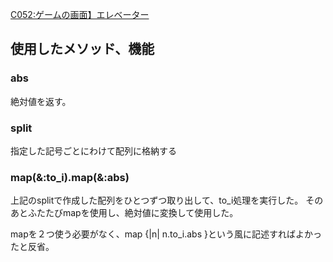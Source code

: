 [C052:ゲームの画面】エレベーター](https://paiza.jp/challenges/share/nMh3HogIhmtNns1fU6I3B6j3zjepnEw3x5rU42gJ94Y?campaign=167&source=social)
## 使用したメソッド、機能
### abs
絶対値を返す。
### split
指定した記号ごとにわけて配列に格納する
### map(&:to_i).map(&:abs)
上記のsplitで作成した配列をひとつずつ取り出して、to_i処理を実行した。
そのあとふたたびmapを使用し、絶対値に変換して使用した。

mapを２つ使う必要がなく、map {|n| n.to_i.abs }という風に記述すればよかったと反省。
